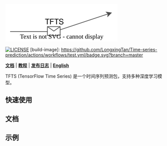 ![Time series prediction](./docs/source/_static/logo.svg)

[![LICENSE](https://img.shields.io/badge/license-Anti%20996-blue.svg)](https://github.com/996icu/996.ICU/blob/master/LICENSE)
[build-image]: https://github.com/LongxingTan/Time-series-prediction/actions/workflows/test.yml/badge.svg?branch=master

**[文档](https://time-series-prediction.readthedocs.io)** | **[教程](https://time-series-prediction.readthedocs.io/en/latest/tutorials.html)** | **[发布日志](https://time-series-prediction.readthedocs.io/en/latest/CHANGELOG.html)** | **[English](https://github.com/LongxingTan/Time-series-prediction/blob/master/README.md)**


TFTS (TensorFlow Time Series) 是一个时间序列预测包，支持多种深度学习模型。 

## 快速使用


## 文档

## 示例

